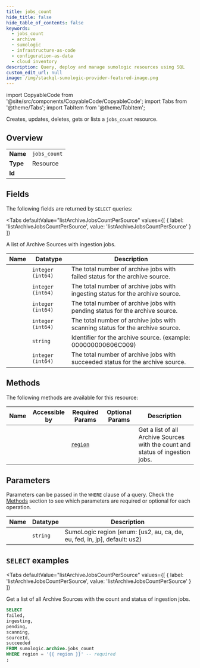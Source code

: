 ```yaml
--- 
title: jobs_count
hide_title: false
hide_table_of_contents: false
keywords:
  - jobs_count
  - archive
  - sumologic
  - infrastructure-as-code
  - configuration-as-data
  - cloud inventory
description: Query, deploy and manage sumologic resources using SQL
custom_edit_url: null
image: /img/stackql-sumologic-provider-featured-image.png
---
```


import CopyableCode from '@site/src/components/CopyableCode/CopyableCode';
import Tabs from '@theme/Tabs';
import TabItem from '@theme/TabItem';

Creates, updates, deletes, gets or lists a <code>jobs_count</code> resource.

## Overview
<table><tbody>
<tr><td><b>Name</b></td><td><code>jobs_count</code></td></tr>
<tr><td><b>Type</b></td><td>Resource</td></tr>
<tr><td><b>Id</b></td><td><CopyableCode code="sumologic.archive.jobs_count" /></td></tr>
</tbody></table>

## Fields

The following fields are returned by `SELECT` queries:

<Tabs
    defaultValue="listArchiveJobsCountPerSource"
    values={[
        { label: 'listArchiveJobsCountPerSource', value: 'listArchiveJobsCountPerSource' }
    ]}
>
<TabItem value="listArchiveJobsCountPerSource">

A list of Archive Sources with ingestion jobs.

<table>
<thead>
    <tr>
    <th>Name</th>
    <th>Datatype</th>
    <th>Description</th>
    </tr>
</thead>
<tbody>
<tr>
    <td><CopyableCode code="failed" /></td>
    <td><code>integer (int64)</code></td>
    <td>The total number of archive jobs with failed status for the archive source.</td>
</tr>
<tr>
    <td><CopyableCode code="ingesting" /></td>
    <td><code>integer (int64)</code></td>
    <td>The total number of archive jobs with ingesting status for the archive source.</td>
</tr>
<tr>
    <td><CopyableCode code="pending" /></td>
    <td><code>integer (int64)</code></td>
    <td>The total number of archive jobs with pending status for the archive source.</td>
</tr>
<tr>
    <td><CopyableCode code="scanning" /></td>
    <td><code>integer (int64)</code></td>
    <td>The total number of archive jobs with scanning status for the archive source.</td>
</tr>
<tr>
    <td><CopyableCode code="sourceId" /></td>
    <td><code>string</code></td>
    <td>Identifier for the archive source. (example: 000000000606C009)</td>
</tr>
<tr>
    <td><CopyableCode code="succeeded" /></td>
    <td><code>integer (int64)</code></td>
    <td>The total number of archive jobs with succeeded status for the archive source.</td>
</tr>
</tbody>
</table>
</TabItem>
</Tabs>

## Methods

The following methods are available for this resource:

<table>
<thead>
    <tr>
    <th>Name</th>
    <th>Accessible by</th>
    <th>Required Params</th>
    <th>Optional Params</th>
    <th>Description</th>
    </tr>
</thead>
<tbody>
<tr>
    <td><a href="#listArchiveJobsCountPerSource"><CopyableCode code="listArchiveJobsCountPerSource" /></a></td>
    <td><CopyableCode code="select" /></td>
    <td><a href="#parameter-region"><code>region</code></a></td>
    <td></td>
    <td>Get a list of all Archive Sources with the count and status of ingestion jobs.</td>
</tr>
</tbody>
</table>

## Parameters

Parameters can be passed in the `WHERE` clause of a query. Check the [Methods](#methods) section to see which parameters are required or optional for each operation.

<table>
<thead>
    <tr>
    <th>Name</th>
    <th>Datatype</th>
    <th>Description</th>
    </tr>
</thead>
<tbody>
<tr id="parameter-region">
    <td><CopyableCode code="region" /></td>
    <td><code>string</code></td>
    <td>SumoLogic region (enum: [us2, au, ca, de, eu, fed, in, jp], default: us2)</td>
</tr>
</tbody>
</table>

## `SELECT` examples

<Tabs
    defaultValue="listArchiveJobsCountPerSource"
    values={[
        { label: 'listArchiveJobsCountPerSource', value: 'listArchiveJobsCountPerSource' }
    ]}
>
<TabItem value="listArchiveJobsCountPerSource">

Get a list of all Archive Sources with the count and status of ingestion jobs.

```sql
SELECT
failed,
ingesting,
pending,
scanning,
sourceId,
succeeded
FROM sumologic.archive.jobs_count
WHERE region = '{{ region }}' -- required
;
```
</TabItem>
</Tabs>
